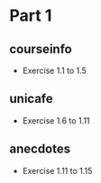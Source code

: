 # Part 1

## courseinfo
- Exercise 1.1 to 1.5

## unicafe
- Exercise 1.6 to 1.11

## anecdotes
- Exercise 1.11 to 1.15
